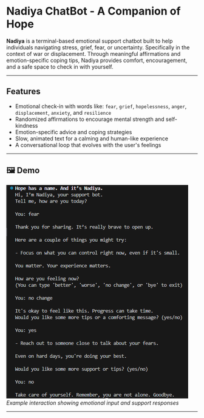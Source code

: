 # Nadiya ChatBot - A Companion of Hope

**Nadiya** is a terminal-based emotional support chatbot built to help individuals navigating stress, grief, fear, or uncertainty. Specifically in the context of war or displacement. Through meaningful affirmations and emotion-specific coping tips, Nadiya provides comfort, encouragement, and a safe space to check in with yourself.

---

## Features

- Emotional check-in with words like: `fear`, `grief`, `hopelessness`, `anger`, `displacement`, `anxiety`, and `resilience`
- Randomized affirmations to encourage mental strength and self-kindness
- Emotion-specific advice and coping strategies
- Slow, animated text for a calming and human-like experience
- A conversational loop that evolves with the user's feelings

---

## 🖼️ Demo

![Nadiya Demo](demo.png)  
*Example interaction showing emotional input and support responses*



---
